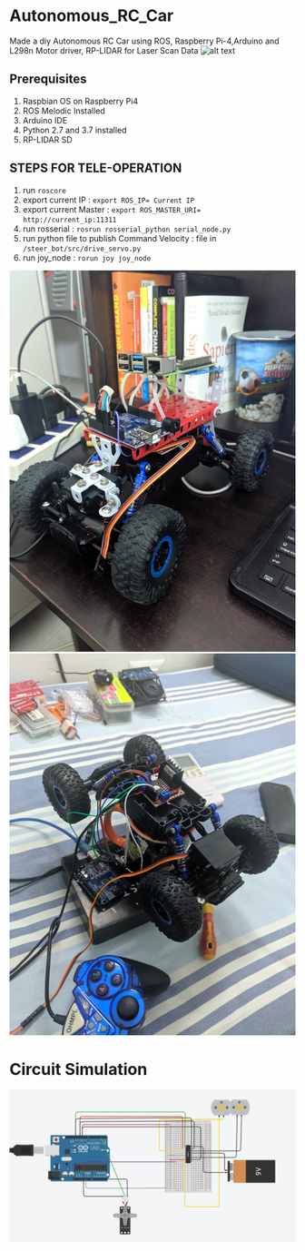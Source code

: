 # Autonomous_RC_Car
Made a diy Autonomous RC Car using ROS, Raspberry Pi-4,Arduino and L298n Motor driver, RP-LIDAR for Laser Scan Data
![alt text](https://lh3.googleusercontent.com/ygYSRw36hOCKKH4Lk4oOrR2HaGkdY2ZuQ602AKA42sG8EUZHb7hV3Ep5kBDc2HipGqUMnzeBPcauVIJP7mrwfGovMjKOUDWmJE0hmHUIcljiQ5mY3ZeV_KEDp4pD4u2ETWpPPy4c0pAY_88a1jvYbkOrImVSGyL1R6Umc4v9Rk3pU0bqtKHlekr_7pC4Nf5duo7lQD08hQ3GtBSH_jG62cTlr0D6uBgI3d8aCjfriTWkH0qnPG2e46vWDuxlatPvQehVbRzrTLIcC_UMiaA_ilD64iAhaW7UbZVjudeDnsaleJjucJkk-H_ovjxuDjWIVo_Jv5RRxHXmqq5WXZW7IPWQIPNs4Msqz066cmLK5AebeMQ9aTvPb_xcaSAByZcxzqPUS3fvRrAxQOKFtnT3f_6fmtsXmQ22-hx0y3XwdFJ-4e7BPvRU5Ji6wkRZ9rVUs9TYHF_OcBNpwvb4G7eXGOGMhPGodU4k98pvVYGmfECnxhDyxaBhVo6LG7YKWr4gBK8wumo5CAqatYBIE4pPkztPQuvlaBb6Su4tiHH0cZ4pmms6X0HCe7bzt9Z1cH_vUKpruaOzctwSvdTzLZt-uVlU6XtFzG5372BBhwGEctE9LFpJLvBAa9Ay_HMKOLXhuftb_gNJL_v0ukcUm1apcfZ7G2KtuQBzdBFQz6Q2WHe2lp1Ochq35Xb3BDH8w-kgN9X9OaacdKCi0ROodEjAg3Auyw=w1343-h1007-no?authuser=0)
## Prerequisites
1. Raspbian OS on Raspberry Pi4
2. ROS Melodic Installed
3. Arduino IDE
4. Python 2.7 and 3.7 installed
5. RP-LIDAR SD

## STEPS FOR TELE-OPERATION
1. run `roscore`
2. export current IP : `export ROS_IP= Current IP`
3. export current Master : `export ROS_MASTER_URI= http://current_ip:11311`
4. run rosserial : `rosrun rosserial_python serial_node.py`
5. run python file to publish Command Velocity : file in `/steer_bot/src/drive_servo.py`
6. run joy_node : `rorun joy joy_node`

![alt text](./13.jpeg "Title")
![alt text](./12.jpeg "Title")
# Circuit Simulation
![alt text](./11.jpeg "Title")
